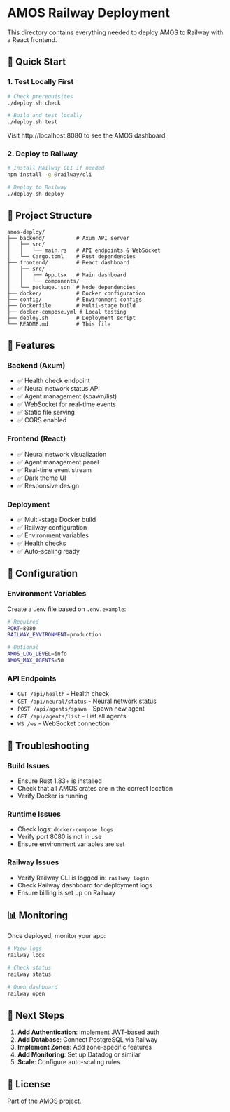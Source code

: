 # AMOS Railway Deployment

This directory contains everything needed to deploy AMOS to Railway with a React frontend.

## 🚀 Quick Start

### 1. Test Locally First

```bash
# Check prerequisites
./deploy.sh check

# Build and test locally
./deploy.sh test
```

Visit http://localhost:8080 to see the AMOS dashboard.

### 2. Deploy to Railway

```bash
# Install Railway CLI if needed
npm install -g @railway/cli

# Deploy to Railway
./deploy.sh deploy
```

## 📁 Project Structure

```
amos-deploy/
├── backend/          # Axum API server
│   ├── src/
│   │   └── main.rs   # API endpoints & WebSocket
│   └── Cargo.toml    # Rust dependencies
├── frontend/         # React dashboard
│   ├── src/
│   │   ├── App.tsx   # Main dashboard
│   │   └── components/
│   └── package.json  # Node dependencies
├── docker/           # Docker configuration
├── config/           # Environment configs
├── Dockerfile        # Multi-stage build
├── docker-compose.yml # Local testing
├── deploy.sh         # Deployment script
└── README.md         # This file
```

## 🎯 Features

### Backend (Axum)
- ✅ Health check endpoint
- ✅ Neural network status API
- ✅ Agent management (spawn/list)
- ✅ WebSocket for real-time events
- ✅ Static file serving
- ✅ CORS enabled

### Frontend (React)
- ✅ Neural network visualization
- ✅ Agent management panel
- ✅ Real-time event stream
- ✅ Dark theme UI
- ✅ Responsive design

### Deployment
- ✅ Multi-stage Docker build
- ✅ Railway configuration
- ✅ Environment variables
- ✅ Health checks
- ✅ Auto-scaling ready

## 🔧 Configuration

### Environment Variables

Create a `.env` file based on `.env.example`:

```bash
# Required
PORT=8080
RAILWAY_ENVIRONMENT=production

# Optional
AMOS_LOG_LEVEL=info
AMOS_MAX_AGENTS=50
```

### API Endpoints

- `GET /api/health` - Health check
- `GET /api/neural/status` - Neural network status
- `POST /api/agents/spawn` - Spawn new agent
- `GET /api/agents/list` - List all agents
- `WS /ws` - WebSocket connection

## 🐛 Troubleshooting

### Build Issues
- Ensure Rust 1.83+ is installed
- Check that all AMOS crates are in the correct location
- Verify Docker is running

### Runtime Issues
- Check logs: `docker-compose logs`
- Verify port 8080 is not in use
- Ensure environment variables are set

### Railway Issues
- Verify Railway CLI is logged in: `railway login`
- Check Railway dashboard for deployment logs
- Ensure billing is set up on Railway

## 📊 Monitoring

Once deployed, monitor your app:

```bash
# View logs
railway logs

# Check status
railway status

# Open dashboard
railway open
```

## 🚀 Next Steps

1. **Add Authentication**: Implement JWT-based auth
2. **Add Database**: Connect PostgreSQL via Railway
3. **Implement Zones**: Add zone-specific features
4. **Add Monitoring**: Set up Datadog or similar
5. **Scale**: Configure auto-scaling rules

## 📝 License

Part of the AMOS project.